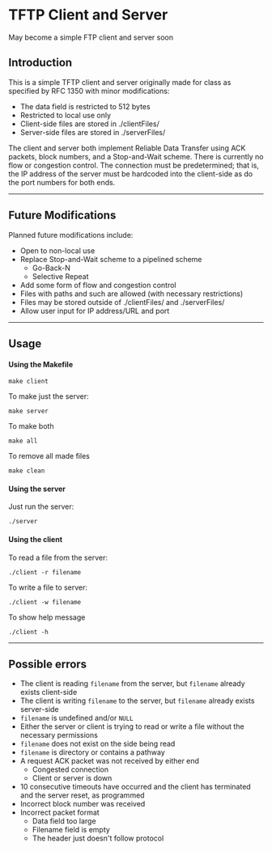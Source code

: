 # TFTP Client and Server
May become a simple FTP client and server soon

## Introduction
This is a simple TFTP client and server originally made for class as specified by RFC 1350 with minor modifications:

+ The data field is restricted to 512 bytes
+ Restricted to local use only
+ Client-side files are stored in ./clientFiles/
+ Server-side files are stored in ./serverFiles/

The client and server both implement Reliable Data Transfer using ACK packets, block numbers, and a Stop-and-Wait scheme.
There is currently no flow or congestion control. The connection must be predetermined; that is, the IP address of the 
server must be hardcoded into the client-side as do the port numbers for both ends.

---

## Future Modifications

Planned future modifications include:

+ Open to non-local use
+ Replace Stop-and-Wait scheme to a pipelined scheme 
  + Go-Back-N
  + Selective Repeat
+ Add some form of flow and congestion control
+ Files with paths and such are allowed (with necessary restrictions)
+ Files may be stored outside of ./clientFiles/ and ./serverFiles/
+ Allow user input for IP address/URL and port

---

## Usage

#### Using the Makefile

`make client`

To make just the server:


`make server`

To make both

`make all`

To remove all made files

`make clean`


#### Using the server

Just run the server:

`./server`


#### Using the client

To read a file from the server:

`./client -r filename`


To write a file to server:

`./client -w filename`

To show help message

`./client -h`


---

## Possible errors

+ The client is reading `filename` from the server, but `filename` already exists client-side
+ The client is writing `filename` to the server, but `filename` already exists server-side
+ `filename` is undefined and/or `NULL`
+ Either the server or client is trying to read or write a file without the necessary permissions
+ `filename` does not exist on the side being read
+ `filename` is directory or contains a pathway
+ A request ACK packet was not received by either end
  + Congested connection
  + Client or server is down
+ 10 consecutive timeouts have occurred and the client has terminated and the server reset, as programmed
+ Incorrect block number was received
+ Incorrect packet format
  + Data field too large
  + Filename field is empty 
  + The header just doesn't follow protocol 


